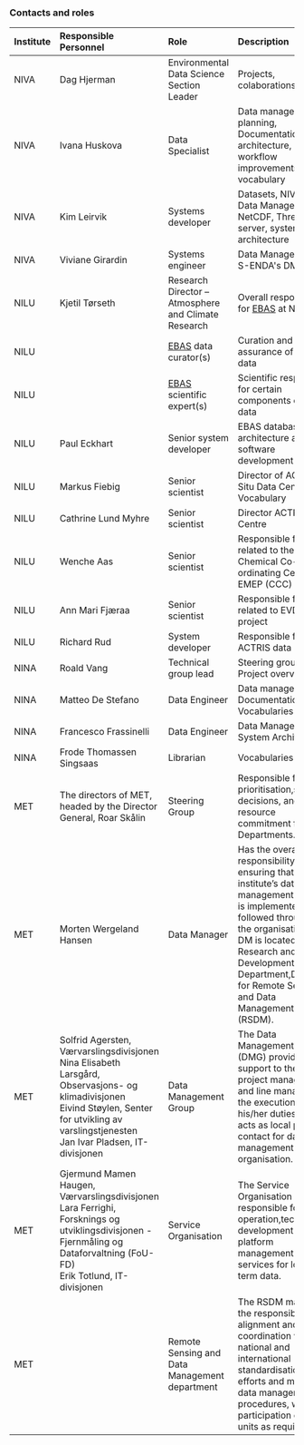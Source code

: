 

### Contacts and roles

| Institute      | Responsible Personnel                | Role                                                | Description                                                                                                | Contact                  |
|:---------------|:--------------------|:----------------------------------------------------|:---------------------------------------------------------------------------------------------------------|:-------------------------|
| NIVA           | Dag Hjerman         | Environmental Data Science Section Leader           | Projects, colaborations                                                                                  | dhj@niva.no              |
| NIVA           | Ivana Huskova       | Data Specialist                                     | Data management planning, Documentation and architecture, Data workflow improvements, vocabulary | ivana.huskova@niva.no    |
| NIVA           | Kim Leirvik         | Systems developer                                   | Datasets, NIVAcloud, Data Management, NetCDF, Thredds server, systems architecture                                            | kim.leirvik@niva.no      |
| NIVA           | Viviane Girardin    | Systems engineer                                    | Data Management, S-ENDA's DMH                                               | viviane.girardin@niva.no |
| NILU           | Kjetil Tørseth      | Research Director – Atmosphere and Climate Research | Overall responsibility for [EBAS](acronym.md) at NILU                                                                  | kt@nilu.no               |
| NILU           |                     | [EBAS](acronym.md) data curator(s)                                 | Curation and quality assurance of EBAS data                                                              |                          |
| NILU           |                     | [EBAS](acronym.md) scientific expert(s)                              | Scientific responsible for certain components of EBAS data                                               |                          |
| NILU           | Paul Eckhart        | Senior system developer                             | EBAS database architecture and core software development                                                 | pe@nilu.no               |
| NILU           | Markus Fiebig       | Senior scientist                                    | Director of ACTRIS In Situ Data Centre unit, Vocabulary                                                              | mf@nilu.no               |
| NILU           | Cathrine Lund Myhre | Senior scientist                                    | Director ACTRIS Data Centre                                                                              | clm@nilu.no              |
| NILU           | Wenche Aas          | Senior scientist                                    | Responsible for work related to the Chemical Co-ordinating Centre of EMEP (CCC)                          | wa@nilu.no               |
| NILU           | Ann Mari Fjæraa     | Senior scientist                                    | Responsible for work related to EVDC project                                                             | amf@nilu.no              |
| NILU           | Richard Rud     | System developer                                    | Responsible for the ACTRIS data portal                                                             | ror@nilu.no              |
| NINA| Roald Vang          | Technical group lead| Steering group, Project overview                                                                         | roald.vang@nina.no|                          |
| NINA           | Matteo De Stefano   | Data Engineer                                       | Data management, Documentation, Vocabularies                                                             | matteo.destefano@nina.no |
|NINA| Francesco Frassinelli|Data Engineer| Data Management, System Architecture                                                                     |francesco.frassinelli@nina.no|
|NINA|Frode Thomassen Singsaas|Librarian| Vocabularies                                                                                             |frode.singsaas@nina.no|
MET|The directors of MET, headed by the Director General,  Roar Skålin|Steering Group|Responsible for prioritisation,strategic decisions, and resource commitment from the Departments.         |roars@met.no| 
|MET|Morten Wergeland Hansen|Data Manager|Has the overall responsibility for ensuring that the institute’s data management regime is implemented and followed throughout the organisation. The DM is located in the Research and Development Department,Division for Remote Sensing and Data Management (RSDM).    |mortenwh@met.no|
|MET|Solfrid Agersten, Værvarslingsdivisjonen<br> Nina Elisabeth Larsgård, Observasjons- og klimadivisjonen<br> Eivind Støylen, Senter for utvikling av varslingstjenesten<br> Jan Ivar Pladsen, IT-divisjonen|Data Management Group|The Data Management Group (DMG) provides support to the DM, project managers and line managers for the execution of his/her duties and acts as local points of contact for data management in the organisation.  |solfrida@met.no<br> ninael@met.no<br> eivinds@met.no<br> janip@met.no |
|MET|Gjermund Mamen Haugen, Værvarslingsdivisjonen <br> Lara Ferrighi, Forsknings og utviklingsdivisjonen - Fjernmåling og Dataforvaltning (FoU-FD) <br> Erik Totlund, IT-divisjonen| Service Organisation|The Service Organisation (SO) is responsible for operation,technical development and platform management of the services for long-term data. |gjermundmh@met.no<br> laraf@met.no<br> erikt@met.no|
|MET|| Remote Sensing and Data Management department |The RSDM maintains the responsibility for alignment and coordination with national and international standardisation efforts and modern data management procedures, with participation of other units as required. ||

